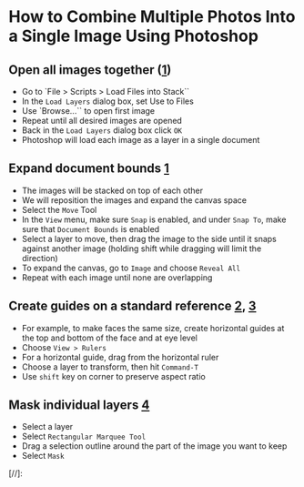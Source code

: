 # How to Combine Multiple Photos Into a Single Image Using Photoshop

## Open all images together ([1])
- Go to `File > Scripts > Load Files into Stack``
- In the `Load Layers` dialog box, set Use to Files
- Use `Browse...`` to open first image
- Repeat until all desired images are opened
- Back in the `Load Layers` dialog box click `OK`
- Photoshop will load each image as a layer in a single document

## Expand document bounds [1]
- The images will be stacked on top of each other
- We will reposition the images and expand the canvas space
- Select the `Move` Tool
- In the `View` menu, make sure `Snap` is enabled, and under `Snap To`, make sure that `Document Bounds` is enabled
- Select a layer to move, then drag the image to the side until it snaps against another image (holding shift while dragging will limit the direction)
- To expand the canvas, go to `Image` and choose `Reveal All`
- Repeat with each image until none are overlapping


## Create guides on a standard reference [2], [3]
- For example, to make faces the same size, create horizontal guides at the top and bottom of the face and at eye level
- Choose `View > Rulers`
- For a horizontal guide, drag from the horizontal ruler
- Choose a layer to transform, then hit `Command-T`
- Use `shift` key on corner to preserve aspect ratio

## Mask individual layers [4]
- Select a layer
- Select `Rectangular Marquee Tool`
- Drag a selection outline around the part of the image you want to keep
- Select `Mask`

[//]:

[1]: https://www.photoshopessentials.com/photo-effects/place-two-images-side-by-side/

[2]: https://helpx.adobe.com/photoshop/using/grid-guides.html

[3]: https://clearps.com/photoshop-discussions/threads/19420-resize-two-face-images-to-same-size-in-ps/

[4]: https://www.photoshopessentials.com/basics/how-to-crop-a-single-layer-in-photoshop/
